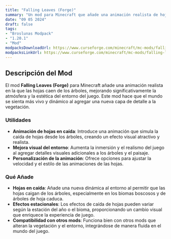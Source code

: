 ```yaml
---
title: "Falling Leaves (Forge)"
summary: "Un mod para Minecraft que añade una animación realista de hojas cayendo de los árboles, mejorando la atmósfera y la estética del entorno."
date: "09 05 2024"
draft: false
tags:
- "Broslunas Modpack"
- "1.20.1"
- "Mod"
modpacksDownloadUrl: https://www.curseforge.com/minecraft/mc-mods/falling-leaves-forge/files/all?page=1&pageSize=20&version=1.20.1&gameVersionTypeId=1
modpacksLinkUrl: https://www.curseforge.com/minecraft/mc-mods/falling-leaves-forge
---
```

## Descripción del Mod

El mod **Falling Leaves (Forge)** para Minecraft añade una animación realista en la que las hojas caen de los árboles, mejorando significativamente la atmósfera y la estética del entorno del juego. Este mod hace que el mundo se sienta más vivo y dinámico al agregar una nueva capa de detalle a la vegetación.

### Utilidades

- **Animación de hojas en caída**: Introduce una animación que simula la caída de hojas desde los árboles, creando un efecto visual atractivo y realista.
- **Mejora visual del entorno**: Aumenta la inmersión y el realismo del juego al agregar detalles visuales adicionales a los árboles y el paisaje.
- **Personalización de la animación**: Ofrece opciones para ajustar la velocidad y el estilo de las animaciones de las hojas.

### Qué Añade

- **Hojas en caída**: Añade una nueva dinámica al entorno al permitir que las hojas caigan de los árboles, especialmente en los biomas boscosos y de árboles de hoja caduca.
- **Efectos estacionales**: Los efectos de caída de hojas pueden variar según la estación del año o el bioma, proporcionando un cambio visual que enriquece la experiencia de juego.
- **Compatibilidad con otros mods**: Funciona bien con otros mods que alteran la vegetación y el entorno, integrándose de manera fluida en el mundo del juego.


